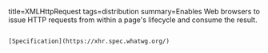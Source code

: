 title=XMLHttpRequest
tags=distribution
summary=Enables Web browsers to issue HTTP requests from within a page's lifecycle and consume the result.
~~~~~~

[Specification](https://xhr.spec.whatwg.org/)
